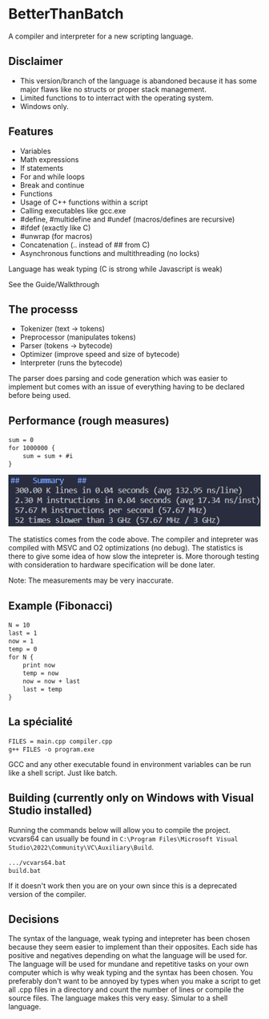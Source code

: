# BetterThanBatch
A compiler and interpreter for a new scripting language.

## Disclaimer
- This version/branch of the language is abandoned because it
  has some major flaws like no structs or proper stack management. 
- Limited functions to to interract with the operating system.
- Windows only.

## Features
- Variables
- Math expressions
- If statements
- For and while loops
- Break and continue
- Functions
- Usage of C++ functions within a script
- Calling executables like gcc.exe
- #define, #multidefine and #undef (macros/defines are recursive)
- #ifdef (exactly like C)
- #unwrap (for macros)
- Concatenation (.. instead of ## from C)
- Asynchronous functions and multithreading (no locks)

Language has weak typing (C is strong while Javascript is weak)

See the Guide/Walkthrough [](docs/guide.md)

## The processs
- Tokenizer     (text -> tokens)
- Preprocessor  (manipulates tokens)
- Parser        (tokens -> bytecode)
- Optimizer     (improve speed and size of bytecode)
- Interpreter   (runs the bytecode)

The parser does parsing and code generation which was easier to implement but
comes with an issue of everything having to be declared before being used.

## Performance (rough measures)
```
sum = 0
for 1000000 {
    sum = sum + #i
}
```
![](docs/img/perf-23-04-08.png)

The statistics comes from the code above.
The compiler and intepreter was compiled with MSVC
and O2 optimizations (no debug). The statistics
is there to give some idea of how slow the intepreter
is. More thorough testing with consideration to hardware
specification will be done later.

Note: The measurements may be very inaccurate.

## Example (Fibonacci)
```
N = 10
last = 1
now = 1
temp = 0
for N {
    print now
    temp = now
    now = now + last
    last = temp
}
```

## La spécialité
```
FILES = main.cpp compiler.cpp
g++ FILES -o program.exe
```
GCC and any other executable found in environment variables
can be run like a shell script. Just like batch.

## Building (currently only on Windows with Visual Studio installed)
Running the commands below will allow you to compile the project.
vcvars64 can usually be found in `C:\Program Files\Microsoft Visual Studio\2022\Community\VC\Auxiliary\Build`.
```
.../vcvars64.bat
build.bat
```
If it doesn't work then you are on your own since this is a deprecated version of the compiler.

## Decisions
The syntax of the language, weak typing and intepreter has been
chosen because they seem easier to implement than their opposites.
Each side has positive and negatives depending on what the
language will be used for. The language will be used
for mundane and repetitive tasks on your own computer which
is why weak typing and the syntax has been chosen. You preferably don't
want to be annoyed by types when you make a script to get all .cpp files
in a directory and count the number of lines or compile the source files.
The language makes this very easy. Simular to a shell language.
